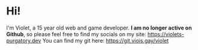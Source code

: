 # Hi!
I'm Violet, a 15 year old web and game developer. **I am no longer active on Github**, so please feel free to find my socials on my site: https://violets-purgatory.dev
You can find my git here: https://git.viois.gay/violet
